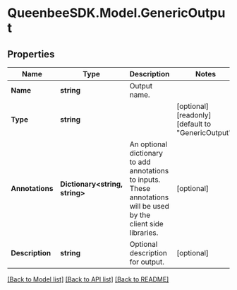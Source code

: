 
# QueenbeeSDK.Model.GenericOutput

## Properties

Name | Type | Description | Notes
------------ | ------------- | ------------- | -------------
**Name** | **string** | Output name. | 
**Type** | **string** |  | [optional] [readonly] [default to "GenericOutput"]
**Annotations** | **Dictionary&lt;string, string&gt;** | An optional dictionary to add annotations to inputs. These annotations will be used by the client side libraries. | [optional] 
**Description** | **string** | Optional description for output. | [optional] 

[[Back to Model list]](../README.md#documentation-for-models)
[[Back to API list]](../README.md#documentation-for-api-endpoints)
[[Back to README]](../README.md)


